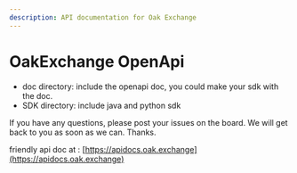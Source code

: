 ```yaml
---
description: API documentation for Oak Exchange
---
```


# OakExchange OpenApi

* doc directory: include the openapi doc, you could make your sdk with the doc.
* SDK directory: include java and python sdk

If you have any questions, please post your issues on the board. We will get back to you as soon as we can. Thanks.

friendly api doc at : [https://apidocs.oak.exchange](https://apidocs.oak.exchange)

